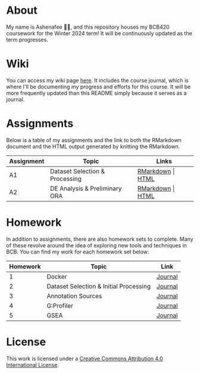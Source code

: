 # About

My name is Ashenafee 👋🏾, and this repository houses my BCB420 coursework for the Winter 2024 term! It will be continuously updated as the term progresses.

# Wiki

You can access my wiki page [here](https://github.com/bcb420-2024/Ashenafee_Mandefro/wiki). It includes the course journal, which is where I'll be documenting my progress and efforts for this course. It will be more frequently updated than this README simply because it serves as a journal.

# Assignments

Below is a table of my assignments and the link to both the RMarkdown document and the HTML output generated by knitting the RMarkdown.

| Assignment | Topic                          | Links |
| ---------- | ------------------------------ | ----- |
| A1         | Dataset Selection & Processing | [RMarkdown](https://github.com/bcb420-2024/Ashenafee_Mandefro/blob/main/Assignment%201/A1_Notebook.Rmd) \| [HTML](https://github.com/bcb420-2024/Ashenafee_Mandefro/blob/main/Assignment%201/A1_Notebook.html) |
| A2         | DE Analysis & Preliminary ORA  | [RMarkdown](https://github.com/bcb420-2024/Ashenafee_Mandefro/blob/main/A2_Ashenafee.Rmd) \| [HTML](https://github.com/bcb420-2024/Ashenafee_Mandefro/blob/main/A2_Ashenafee.html) |

# Homework

In addition to assignments, there are also homework sets to complete. Many of these revolve around the idea of exploring new tools and techniques in BCB. You can find my work for each homework set below:

| Homework | Topic | Link |
| -------- | ----- | ---- |
| 1 | Docker | [Journal](https://github.com/bcb420-2024/Ashenafee_Mandefro/wiki/4-%E2%80%90-Creating-my-first-Dockerfile-&-working-with-it) |
| 2 | Dataset Selection & Initial Processing | [Journal](https://github.com/bcb420-2024/Ashenafee_Mandefro/wiki/5-%E2%80%90-Searching-for-and-selecting-a-dataset) |
| 3 | Annotation Sources | [Journal](https://github.com/bcb420-2024/Ashenafee_Mandefro/wiki/7-%E2%80%90-Searching-for-and-selecting-an-annotation-source) |
| 4 | G:Profiler | [Journal](https://github.com/bcb420-2024/Ashenafee_Mandefro/wiki/8-%E2%80%90-Getting-acquainted-with-using-G%3AProfiler) |
| 5 | GSEA | [Journal](https://github.com/bcb420-2024/Ashenafee_Mandefro/wiki/10-%E2%80%90-Getting-Started-with-GSEA) |

# License

This work is licensed under a [Creative Commons Attribution 4.0 International License](https://creativecommons.org/licenses/by/4.0/).

